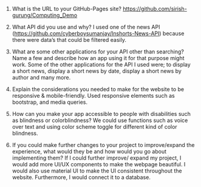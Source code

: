 1.	What is the URL to your GitHub-Pages site?
https://github.com/sirish-gurung/Computing_Demo

2.	What API did you use and why?
I used one of the news API (https://github.com/cyberboysumanjay/Inshorts-News-API) because there were data’s that could be filtered easily.

3.	What are some other applications for your API other than searching? Name a few and describe how an app using it for that purpose might work.
Some of the other applications for the API I used were; to display a short news, display a short news by date, display a short news by author and many more.

4.	Explain the considerations you needed to make for the website to be responsive & mobile-friendly.
Used responsive elements such as bootstrap, and media queries. 

5.	How can you make your app accessible to people with disabilities such as blindness or colorblindness?
We could use functions such as voice over text and using color scheme toggle for different kind of color blindness. 

6.	If you could make further changes to your project to improve/expand the experience, what would they be and how would you go about implementing them?
If I could further improve/ expand my project, I would add more UI/UX components to make the webpage beautiful. I would also use material UI to make the UI consistent throughout the website. Furthermore, I would connect it to a database. 
